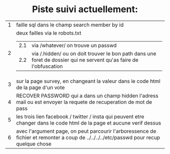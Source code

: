 <h1 style="text-align: center">Piste suivi actuellement:</h1>

<table>
    <tbody>
        <tr>
            <td>1</td>
            <td>faille sql dans le champ search member by id</td>
        </tr>
        <tr>
            <td>2</td>
            <td>deux failles via le robots.txt
                <table>
                    <tbody>
                        <tr>
                            <td>2.1</td>
                            <td>via /whatever/ on trouve un passwd</td>
                        </tr>
                        <tr>
                            <td>2.2</td>
                            <td>via /.hidden/ ou on doit trouver le bon path dans une foret de dossier qui ne servent qu'as faire de l'obfuscation</td>
                        </tr>
                    </tbody>
                </table>
            </td>
        </tr>
        <tr>
            <td>3</td>
            <td>sur la page survey, en changeant la valeur dans le code html de la page d'un vote</td>
        </tr>
        <tr>
            <td>4</td>
            <td>RECOVER PASSWORD qui a dans un champ hidden l'adress mail ou est envoyer la requete de recuperation de mot de pass</td>
        </tr>
        <tr>
            <td>5</td>
            <td>les trois lien facebook / twitter / insta qui peuvent etre changer dans le code html de la page et aucune verif dessus</td>
        </tr>
        <tr>
            <td>6</td>
            <td>avec l'argument page, on peut parcourir l'arboressence de fichier et remonter a coup de ../../../../etc/passwd pour recup quelque chose</td>
        </tr>
    </tbody>
</table>